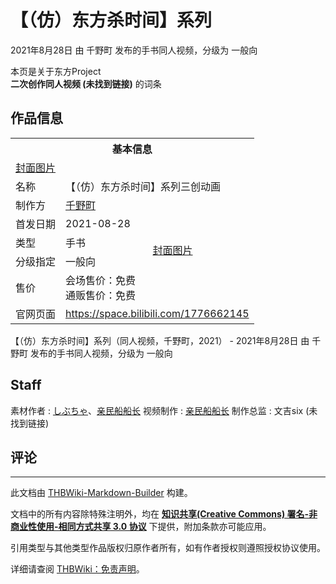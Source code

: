 # 【（仿）东方杀时间】系列

<!-- source html: G:\repos\THBWiki-Markdown-Builder\THBWikiMarkdown\Temp\main\6\61\ns0%3A%E3%80%90%EF%BC%88%E4%BB%BF%EF%BC%89%E4%B8%9C%E6%96%B9%E6%9D%80%E6%97%B6%E9%97%B4%E3%80%91%E7%B3%BB%E5%88%97.html -->

2021年8月28日 由 千野町  发布的手书同人视频，分级为 一般向

本页是关于东方Project  
 **二次创作同人视频 (未找到链接)** 的词条

## 作品信息

<table><tbody><tr><th colspan="3">基本信息</th></tr><tr><td class="cover-artwork-mobile" colspan="2"><a href="/index.php?title=%E7%89%B9%E6%AE%8A:%E4%B8%8A%E4%BC%A0%E6%96%87%E4%BB%B6&amp;wpDestFile=%E3%80%90%EF%BC%88%E4%BB%BF%EF%BC%89%E4%B8%9C%E6%96%B9%E6%9D%80%E6%97%B6%E9%97%B4%E3%80%91%E7%B3%BB%E5%88%97%E5%B0%81%E9%9D%A2.jpg" class="new" title="文件:【（仿）东方杀时间】系列封面.jpg">封面图片</a></td>
</tr><tr><td class="label">名称</td><td colspan="2"> 【（仿）东方杀时间】系列三创动画 </td></tr><tr><td class="label">制作方</td><td><a href="./千野町.md" title="千野町">千野町</a></td><td class="cover-artwork" rowspan="5" style="min-width:140px;"><a href="/index.php?title=%E7%89%B9%E6%AE%8A:%E4%B8%8A%E4%BC%A0%E6%96%87%E4%BB%B6&amp;wpDestFile=%E3%80%90%EF%BC%88%E4%BB%BF%EF%BC%89%E4%B8%9C%E6%96%B9%E6%9D%80%E6%97%B6%E9%97%B4%E3%80%91%E7%B3%BB%E5%88%97%E5%B0%81%E9%9D%A2.jpg" class="new" title="文件:【（仿）东方杀时间】系列封面.jpg">封面图片</a></td>
</tr><tr><td class="label">首发日期</td><td>2021-08-28</td></tr><tr><td class="label">类型</td><td>手书</td></tr><tr><td class="label">分级指定</td><td>一般向</td></tr><tr><td class="label">售价</td><td>会场售价：免费<br>通贩售价：免费</td></tr>
<tr><td class="label">官网页面</td><td colspan="2"><a rel="nofollow" class="external free" href="https://space.bilibili.com/1776662145">https://space.bilibili.com/1776662145</a></td></tr></tbody></table>

【（仿）东方杀时间】系列（同人视频，千野町，2021） - 2021年8月28日 由 千野町  发布的手书同人视频，分级为 一般向

## Staff
素材作者
: [しぶちゃ](./しぶちゃ.md)、[亲民船船长](./亲民船船长.md)
视频制作
: [亲民船船长](./亲民船船长.md)
制作总监
: 文吉six (未找到链接)


## 评论




---

此文档由 [THBWiki-Markdown-Builder](https://github.com/Delsin-Yu/THBWiki-Markdown-Builder) 构建。

文档中的所有内容除特殊注明外，均在 [**知识共享(Creative Commons) 署名-非商业性使用-相同方式共享 3.0 协议**](https://creativecommons.org/licenses/by-sa/3.0/deed.zh-hans) 下提供，附加条款亦可能应用。

引用类型与其他类型作品版权归原作者所有，如有作者授权则遵照授权协议使用。

详细请查阅 [THBWiki：免责声明](https://thbwiki.cc/THBWiki:%E5%85%8D%E8%B4%A3%E5%A3%B0%E6%98%8E)。

